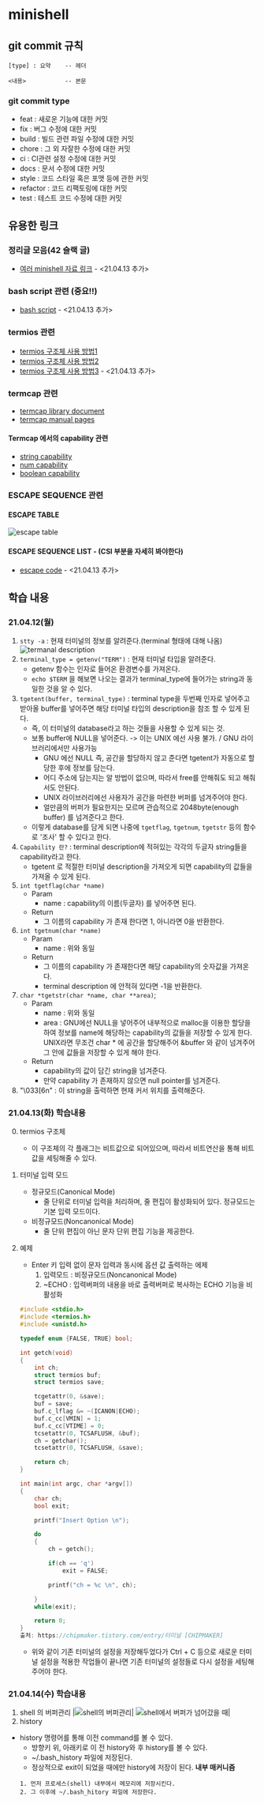 # minishell

## git commit 규칙
```
[type] : 요약    -- 헤더

<내용>           -- 본문
```

### git commit type
- feat : 새로운 기능에 대한 커밋
- fix : 버그 수정에 대한 커밋
- build : 빌드 관련 파일 수정에 대한 커밋
- chore : 그 외 자잘한 수정에 대한 커밋
- ci : CI관련 설정 수정에 대한 커밋
- docs : 문서 수정에 대한 커밋
- style : 코드 스타일 혹은 포맷 등에 관한 커밋
- refactor :  코드 리팩토링에 대한 커밋
- test : 테스트 코드 수정에 대한 커밋

## 유용한  링크

### 정리글 모음(42 슬랙 글)
- [여러 minishell 자료 링크](https://42born2code.slack.com/archives/CU6MTFBNH/p1618270936120400) - <21.04.13 추가> 

### bash script 관련 (중요!!)
- [bash script](https://mug896.github.io/bash-shell/index.html) - <21.04.13 추가> 

### termios 관련
- [termios 구조체 사용 방법1](https://wiki.ubuntu-kr.org/index.php/Terminal_Programming)
- [termios 구조체 사용 방법2](http://neosrtos.com/docs/posix_api/termios.html)
- [termios 구조체 사용 방법3](https://blog.naver.com/PostView.nhn?blogId=vpas3000&logNo=70002387279) - <21.04.13 추가>

### termcap 관련
- [termcap library document](https://www.gnu.org/software/termutils/manual/termcap-1.3/html_mono/termcap.html)
- [termcap manual pages](https://nxmnpg.lemoda.net/3/tgoto)

#### Termcap 에서의 capability 관련
- [string capability](http://www.xevious7.com/linux/lpg_8_22_3.html)
- [num capability](http://www.xevious7.com/linux/lpg_8_22_2.html)
- [boolean capability](http://www.xevious7.com/linux/lpg_8_22_1.html)

### ESCAPE SEQUENCE 관련

#### ESCAPE TABLE
![escape table](https://cdn.discordapp.com/attachments/790600784110813264/830787115209719888/escape_table.png)

#### ESCAPE SEQUENCE LIST - (CSI 부분을 자세히 봐야한다)
- [escape code](https://en.wikipedia.org/wiki/ANSI_escape_code#Control_characters) - <21.04.13 추가>

## 학습 내용
### 21.04.12(월)

1. `stty -a` : 현재 터미널의 정보를 알려준다.(terminal 형태에 대해 나옴)
![termanal description](https://cdn.discordapp.com/attachments/790600784110813264/831114938273366027/unknown.png)
2. `terminal_type = getenv("TERM")` : 현재 터미널 타입을 알려준다.
	- getenv 함수는 인자로 들어온 환경변수를 가져온다.
	- `echo $TERM` 을 해보면 나오는 결과가 terminal_type에 들어가는 string과 동일한 것을 알 수 있다.
3. `tgetent(buffer, terminal_type)` : terminal type을 두번째 인자로 넣어주고 받아올 buffer를 넣어주면 해당 터미널 타입의 description을 참조 할 수 있게 된다.
	- 즉, 이 터미널의 database라고 하는 것들을 사용할 수 있게 되는 것.
	- 보통 buffer에 NULL을 넣어준다. -> 이는 UNIX 에선 사용 불가. / GNU 라이브러리에서만 사용가능
		- GNU 에선 NULL 즉, 공간을 할당하지 않고 준다면 tgetent가 자동으로 할당한 후에 정보를 담는다.
		- 어디 주소에 담는지는 알 방법이 없으며, 따라서 free를 안해줘도 되고 해줘서도 안된다.
		- UNIX 라이브러리에선 사용자가 공간을 마련한 버퍼를 넘겨주어야 한다.
		- 얼만큼의 버퍼가 필요한지는 모르며 관습적으로 2048byte(enough buffer) 를 넘겨준다고 한다.
	- 이렇게 database를 담게 되면 나중에 `tgetflag`, `tgetnum`, `tgetstr` 등의 함수로 '조사' 할 수 있다고 한다.
4. `Capability 란?` : terminal description에 적혀있는 각각의 두글자 string들을 capability라고 한다.
	- tgetent 로 적절한 터미널 description을 가져오게 되면 capability의 값들을 가져올 수 있게 된다.
5. `int tgetflag(char *name)`
	- Param 
		- name : capability의 이름(두글자) 를 넣어주면 된다.
	- Return
		- 그 이름의 capability 가 존재 한다면 1, 아니라면 0을 반환한다.	
6. `int tgetnum(char *name)`
	- Param
		- name : 위와 동일
	- Return
		- 그 이름의 capability 가 존재한다면 해당 capability의 숫자값을 가져온다.
		- terminal description 에 안적혀 있다면 -1을 반환한다.
7. `char *tgetstr(char *name, char **area)`;
	- Param
		- name : 위와 동일
		- area : GNU에선 NULL을 넣어주어 내부적으로 malloc을 이용한 할당을 하여 정보를 name에 해당하는 capability의 값들을 저장할 수 있게 한다. UNIX라면 무조건 char * 에 공간을 할당해주어 &buffer 와 같이 넘겨주어 그 안에 값들을 저장할 수 있게 해야 한다. 
	- Return
		- capability의 값이 담긴 string을 넘겨준다.
		- 만약 capability 가 존재하지 않으면 null pointer를 넘겨준다.
8. "\033[6n" : 이 string을 출력하면 현재 커서 위치를 출력해준다.

### 21.04.13(화) 학습내용
0. termios 구조체
	- 이 구조체의 각 플래그는 비트값으로 되어있으며, 따라서 비트연산을 통해 비트값을 세팅해줄 수 있다.

1. 터미널 입력 모드
	- 정규모드(Canonical Mode)
		- 줄 단위로 터미널 입력을 처리하며, 줄 편집이 활성화되어 있다. 정규모드는 기본 입력 모드이다.
	- 비정규모드(Noncanonical Mode)
		- 줄 단위 편집이 아닌 문자 단위 편집 기능을 제공한다.
2. 예제
	- Enter 키 입력 없이 문자 입력과 동시에 옵션 값 출력하는 에제
		1. 입력모드 : 비정규모드(Noncanonical Mode)
		2. ~ECHO	: 입력버퍼의 내용을 바로 출력버퍼로 복사하는 ECHO 기능을 비활성화
	```c
	#include <stdio.h>
	#include <termios.h>
	#include <unistd.h>

	typedef enum {FALSE, TRUE} bool;

	int getch(void)
	{
		int ch;
		struct termios buf;
		struct termios save;

		tcgetattr(0, &save);
		buf = save;
		buf.c_lflag &= ~(ICANON|ECHO);
		buf.c_cc[VMIN] = 1;
		buf.c_cc[VTIME] = 0;
		tcsetattr(0, TCSAFLUSH, &buf);
		ch = getchar();
		tcsetattr(0, TCSAFLUSH, &save);

		return ch;
	}

	int main(int argc, char *argv[])
	{
		char ch;
		bool exit;

		printf("Insert Option \n");

		do
		{
			ch = getch();

			if(ch == 'q')
				exit = FALSE;

			printf("ch = %c \n", ch);

		}
		while(exit);

		return 0;
	}
	출처: https://chipmaker.tistory.com/entry/터미널 [CHIPMAKER]
	```
	- 위와 같이 기존 터미널의 설정을 저장해두었다가 Ctrl + C 등으로 새로운 터미널 설정을 적용한 작업들이 끝나면 기존 터미널의 설정들로 다시 설정을 세팅해주어야 한다.

### 21.04.14(수) 학습내용
1. shell 의 버퍼관리
|![shell의 버퍼관리](https://cdn.discordapp.com/attachments/790600784110813264/831784772870864906/IMG_0872.PNG)| ![shell에서 버퍼가 넘어갔을 때](https://cdn.discordapp.com/attachments/790600784110813264/831784764356165642/IMG_0873.PNG)|
2. history
- history 명령어를 통해 이전 command를 볼 수 있다.
	- 방향키 위, 아래키로 이 전 history와 후 history를 볼 수 있다.
	- ~/.bash_history 파일에 저장된다.
	- 정상적으로 exit이 되었을 때에만 history에 저장이 된다.
	**내부 매커니즘**
	```
	1. 먼저 프로세스(shell) 내부에서 메모리에 저장시킨다.
	2. 그 이후에 ~/.bash_hitory 파일에 저장한다.
	```


